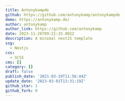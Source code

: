 ```yaml
---
title: Antonykampde
github: https://github.com/antonykamp/antonykampde
demo: https://antonykamp.de/
author: antonykamp
author_link: https://github.com/antonykamp
date: 2023-11-26T09:21:15.802Z
description: A minimal nextJS template
ssg:
  - Nextjs
css:
  - SCSS
cms: []
category: []
draft: false
publish_date: '2021-03-19T11:56:44Z'
update_date: '2023-03-01T13:31:19Z'
github_star: 1
github_fork: 0
---
```

